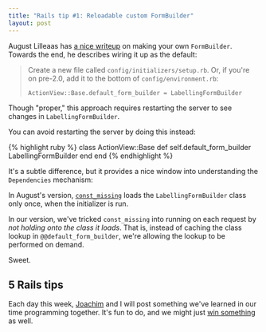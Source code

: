 ```yaml
---
title: "Rails tip #1: Reloadable custom FormBuilder"
layout: post
---
```

August Lilleaas has <a href="http://august.lilleaas.net/posts/form-builders-are-easy">a nice writeup</a> on making your own <code>FormBuilder</code>. Towards the end, he describes wiring it up as the default:

<blockquote>
<p>Create a new file called <code>config/initializers/setup.rb</code>. Or, if you're on pre-2.0, add it to the bottom of <code>config/environment.rb</code>:</p>

<p><code>ActionView::Base.default_form_builder = LabellingFormBuilder</code></p>
</blockquote>

Though "proper," this approach requires restarting the server to see changes in <code>LabellingFormBuilder</code>.

You can avoid restarting the server by doing this instead:

{% highlight ruby %}
class ActionView::Base
  def self.default_form_builder
    LabellingFormBuilder
  end
end
{% endhighlight %}

It's a subtle difference, but it provides a nice window into understanding the <code>Dependencies</code> mechanism:

In August's version, <a href="http://github.com/rails/rails/tree/f757f5838818ce35f7927a10a8cda6f9583869c5/activesupport/lib/active_support/dependencies.rb#L446"><code>const_missing</code></a> loads the <code>LabellingFormBuilder</code> class only once, when the initializer is run.

In our version, we've tricked <code>const_missing</code> into running on each request by <em>not holding onto the class it loads</em>. That is, instead of caching the class lookup in <code>@@default_form_builder</code>, we're allowing the lookup to be performed on demand.

Sweet.

<h2>5 Rails tips</h2>

Each day this week, <a href="http://youtube.com/watch?v=J35CuC3ywnc">Joachim</a> and I will post something we've learned in our time programming together. It's fun to do, and we might just <a href="http://railscasts.com/contest">win something</a> as well.
